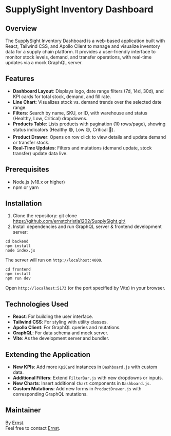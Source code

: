 # SupplySight Inventory Dashboard

## Overview
The SupplySight Inventory Dashboard is a web-based application built with React, Tailwind CSS, and Apollo Client to manage and visualize inventory data for a supply chain platform. It provides a user-friendly interface to monitor stock levels, demand, and transfer operations, with real-time updates via a mock GraphQL server.

## Features
- **Dashboard Layout**: Displays logo, date range filters (7d, 14d, 30d), and KPI cards for total stock, demand, and fill rate.
- **Line Chart**: Visualizes stock vs. demand trends over the selected date range.
- **Filters**: Search by name, SKU, or ID, with warehouse and status (Healthy, Low, Critical) dropdowns.
- **Products Table**: Lists products with pagination (10 rows/page), showing status indicators (Healthy 🟢, Low 🟡, Critical 🔴).
- **Product Drawer**: Opens on row click to view details and update demand or transfer stock.
- **Real-Time Updates**: Filters and mutations (demand update, stock transfer) update data live.

## Prerequisites
- Node.js (v18.x or higher)
- npm or yarn

## Installation
1. Clone the repository:
git clone https://github.com/ernstchristia1202/SupplySight.git\
2. Install dependencies and run GraphQL server & frontend development server:
```
cd backend
npm install
node index.js
```
The server will run on `http://localhost:4000`.

```
cd frontend
npm install
npm run dev
```

Open `http://localhost:5173` (or the port specified by Vite) in your browser.

## Technologies Used
- **React**: For building the user interface.
- **Tailwind CSS**: For styling with utility classes.
- **Apollo Client**: For GraphQL queries and mutations.
- **GraphQL**: For data schema and mock server.
- **Vite**: As the development server and bundler.

## Extending the Application
- **New KPIs**: Add more `KpiCard` instances in `Dashboard.js` with custom data.
- **Additional Filters**: Extend `FilterBar.js` with new dropdowns or inputs.
- **New Charts**: Insert additional `Chart` components in `Dashboard.js`.
- **Custom Mutations**: Add new forms in `ProductDrawer.js` with corresponding GraphQL mutations.

## Maintainer
By [Ernst](https://github.com/ernstchristian1202).\
Feel free to contact [Ernst](mailto:ernstchristia@gmail.com).